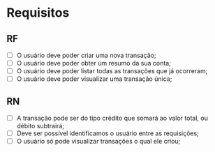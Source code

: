 # Requisitos

## RF

- [ ] O usuário deve poder criar uma nova transação;
- [ ] O usuário deve poder obter um resumo da sua conta;
- [ ] O usuário deve poder listar todas as transações que já ocorreram;
- [ ] O usuário deve poder visualizar uma transação única;

## RN

- [ ] A transação pode ser do tipo crédito que somará ao valor total, ou débito subtrairá;
- [ ] Deve ser possível identificamos o usuário entre as requisições;
- [ ] O usuário só pode visualizar transações o qual ele criou;
